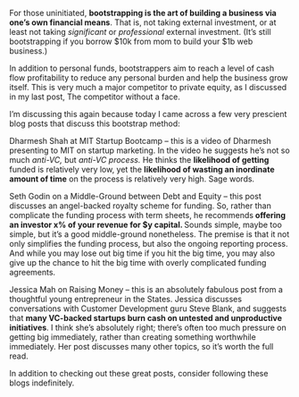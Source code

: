 <p>For those uninitiated, <strong>bootstrapping is the art of building a business via one&#8217;s own financial means</strong>. That is, not taking external investment, or at least not taking <em>significant </em>or <em>professional </em>external investment. (It&#8217;s still bootstrapping if you borrow $10k from mom to build your $1b web business.)</p><p>In addition to personal funds, bootstrappers aim to reach a level of cash flow profitability to reduce any personal burden and help the business grow itself. This is very much a major competitor to private equity, as I discussed in my last post, The competitor without a face.</p><p>I&#8217;m discussing this again because today I came across a few very prescient blog posts that discuss this bootstrap method:</p><p>Dharmesh Shah at MIT Startup Bootcamp &#8211; this is a video of Dharmesh presenting to MIT on startup marketing. In the video he suggests he&#8217;s not so much <em>anti-VC, </em>but <em>anti-VC process. </em>He thinks the <strong>likelihood of getting</strong> funded is relatively very low, yet the <strong>likelihood of wasting an inordinate amount of time</strong> on the process is relatively very high. Sage words.</p><p>Seth Godin on a Middle-Ground between Debt and Equity &#8211; this post discusses an angel-backed royalty scheme for funding. So, rather than complicate the funding process with term sheets, he recommends<strong> offering an investor x% of your revenue for $y capital. </strong>Sounds simple, maybe too simple, but it&#8217;s a good middle-ground nonetheless. The premise is that it not only simplifies the funding process, but also the ongoing reporting process. And while you may lose out big time if you hit the big time, you may also give up the chance to hit the big time with overly complicated funding agreements.</p><p>Jessica Mah on Raising Money &#8211; this is an absolutely fabulous post from a thoughtful young entrepreneur in the States. Jessica discusses conversations with Customer Development guru Steve Blank, and suggests that <strong>many VC-backed startups burn cash on untested and unproductive initiatives</strong>. I think she&#8217;s absolutely right; there&#8217;s often too much pressure on getting big immediately, rather than creating something worthwhile immediately. Her post discusses many other topics, so it&#8217;s worth the full read.</p><p>In addition to checking out these great posts, consider following these blogs indefinitely.</p>
